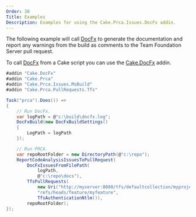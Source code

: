```yaml
---
Order: 30
Title: Examples
Description: Examples for using the Cake.Prca.Issues.DocFx addin.
---
```

The following example will call [DocFx] to generate the documentation and report any warnings from
the build as comments to the Team Foundation Server pull request.

To call [DocFx] from a Cake script you can use the [Cake.DocFx] addin.

```csharp
#addin "Cake.DocFx"
#addin "Cake.Prca"
#addin "Cake.Prca.Issues.MsBuild"
#addin "Cake.Prca.PullRequests.Tfs"

Task("prca").Does(() =>
{
    // Run DocFx.
    var logPath = @"c:\build\docfx.log";
    DocFxBuild(new DocFxBuildSettings()
    {
        LogPath = logPath
    });

    // Run PRCA.
    var repoRootFolder = new DirectoryPath(@"c:\repo");
    ReportCodeAnalysisIssuesToPullRequest(
        DocFxIssuesFromFilePath(
            logPath,
            @"c:\repo\docs"),
        TfsPullRequests(
            new Uri("http://myserver:8080/tfs/defaultcollection/myproject/_git/myrepository"),
            "refs/heads/feature/myfeature",
            TfsAuthenticationNtlm()),
        repoRootFolder);
});
```

[DocFx]: https://dotnet.github.io/docfx/
[Cake.Prca.Issues.DocFx addin]: https://www.nuget.org/packages/Cake.Prca.Issues.DocFx
[Cake.DocFx]: https://www.nuget.org/packages/Cake.DocFx/